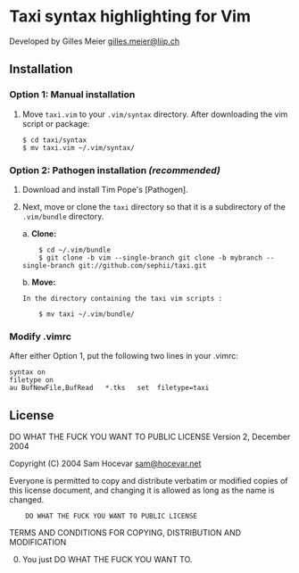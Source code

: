 Taxi syntax highlighting for Vim
================================

Developed by Gilles Meier <gilles.meier@liip.ch>

Installation
------------

### Option 1: Manual installation

1.  Move `taxi.vim` to your `.vim/syntax` directory. After downloading the 
    vim script or package:

        $ cd taxi/syntax
        $ mv taxi.vim ~/.vim/syntax/

### Option 2: Pathogen installation ***(recommended)***

1.  Download and install Tim Pope's [Pathogen].

2.  Next, move or clone the `taxi` directory so that it is 
    a subdirectory of the `.vim/bundle` directory.

    a. **Clone:** 

            $ cd ~/.vim/bundle
            $ git clone -b vim --single-branch git clone -b mybranch --single-branch git://github.com/sephii/taxi.git

    b. **Move:**

        In the directory containing the taxi vim scripts :
        
            $ mv taxi ~/.vim/bundle/

### Modify .vimrc

After either Option 1, put the following two lines in your .vimrc:

	syntax on
	filetype on
	au BufNewFile,BufRead	*.tks	set  filetype=taxi

License
-------

 DO WHAT THE FUCK YOU WANT TO PUBLIC LICENSE 
           Version 2, December 2004 

 Copyright (C) 2004 Sam Hocevar <sam@hocevar.net> 

 Everyone is permitted to copy and distribute verbatim or modified 
 copies of this license document, and changing it is allowed as long 
 as the name is changed. 

        DO WHAT THE FUCK YOU WANT TO PUBLIC LICENSE 
TERMS AND CONDITIONS FOR COPYING, DISTRIBUTION AND MODIFICATION 

0. You just DO WHAT THE FUCK YOU WANT TO.
